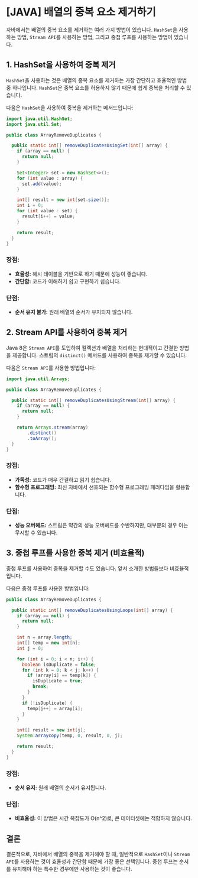 # [JAVA] 배열의 중복 요소 제거하기

자바에서는 배열의 중복 요소를 제거하는 여러 가지 방법이 있습니다. `HashSet`을 사용하는 방법, `Stream API`를 사용하는 방법, 그리고 중첩 루프를 사용하는 방법이 있습니다.

## 1. HashSet을 사용하여 중복 제거

`HashSet`을 사용하는 것은 배열의 중복 요소를 제거하는 가장 간단하고 효율적인 방법 중 하나입니다. `HashSet`은 중복 요소를 허용하지 않기 때문에 쉽게 중복을 처리할 수 있습니다.

다음은 `HashSet`을 사용하여 중복을 제거하는 메서드입니다:

```java
import java.util.HashSet;
import java.util.Set;

public class ArrayRemoveDuplicates {

  public static int[] removeDuplicatesUsingSet(int[] array) {
    if (array == null) {
      return null;
    }

    Set<Integer> set = new HashSet<>();
    for (int value : array) {
      set.add(value);
    }

    int[] result = new int[set.size()];
    int i = 0;
    for (int value : set) {
      result[i++] = value;
    }

    return result;
  }
}
```

### **장점:**
- **효율성:** 해시 테이블을 기반으로 하기 때문에 성능이 좋습니다.
- **간단함:** 코드가 이해하기 쉽고 구현하기 쉽습니다.

### **단점:**
- **순서 유지 불가:** 원래 배열의 순서가 유지되지 않습니다.

## 2. Stream API를 사용하여 중복 제거

Java 8은 `Stream API`를 도입하여 컬렉션과 배열을 처리하는 현대적이고 간결한 방법을 제공합니다. 스트림의 `distinct()` 메서드를 사용하여 중복을 제거할 수 있습니다.

다음은 `Stream API`를 사용한 방법입니다:

```java
import java.util.Arrays;

public class ArrayRemoveDuplicates {

  public static int[] removeDuplicatesUsingStream(int[] array) {
    if (array == null) {
      return null;
    }

    return Arrays.stream(array)
        .distinct()
        .toArray();
  }
}
```

### **장점:**
- **가독성:** 코드가 매우 간결하고 읽기 쉽습니다.
- **함수형 프로그래밍:** 최신 자바에서 선호되는 함수형 프로그래밍 패러다임을 활용합니다.

### **단점:**
- **성능 오버헤드:** 스트림은 약간의 성능 오버헤드를 수반하지만, 대부분의 경우 이는 무시할 수 있습니다.

## 3. 중첩 루프를 사용한 중복 제거 (비효율적)

중첩 루프를 사용하여 중복을 제거할 수도 있습니다. 앞서 소개한 방법들보다 비효율적입니다.

다음은 중첩 루프를 사용한 방법입니다:

```java
public class ArrayRemoveDuplicates {

  public static int[] removeDuplicatesUsingLoops(int[] array) {
    if (array == null) {
      return null;
    }

    int n = array.length;
    int[] temp = new int[n];
    int j = 0;

    for (int i = 0; i < n; i++) {
      boolean isDuplicate = false;
      for (int k = 0; k < j; k++) {
        if (array[i] == temp[k]) {
          isDuplicate = true;
          break;
        }
      }
      if (!isDuplicate) {
        temp[j++] = array[i];
      }
    }

    int[] result = new int[j];
    System.arraycopy(temp, 0, result, 0, j);

    return result;
  }
}
```

### **장점:**
- **순서 유지:** 원래 배열의 순서가 유지됩니다.

### **단점:**
- **비효율성:** 이 방법은 시간 복잡도가 O(n^2)로, 큰 데이터셋에는 적합하지 않습니다.

## 결론

결론적으로, 자바에서 배열의 중복을 제거해야 할 때, 일반적으로 `HashSet`이나 `Stream API`를 사용하는 것이 효율성과 간단함 때문에 가장 좋은 선택입니다. 중첩 루프는 순서를 유지해야 하는 특수한 경우에만 사용하는 것이 좋습니다.
